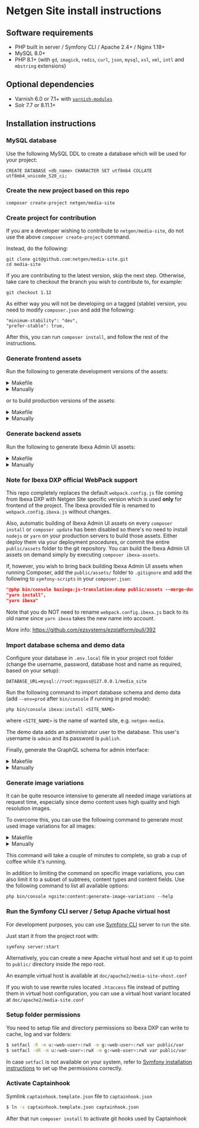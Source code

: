 Netgen Site install instructions
================================

Software requirements
---------------------

* PHP built in server / Symfony CLI / Apache 2.4+ / Nginx 1.18+
* MySQL 8.0+
* PHP 8.1+ (with `gd`, `imagick`, `redis`, `curl`, `json`, `mysql`, `xsl`, `xml`, `intl` and `mbstring` extensions)

Optional dependencies
---------------------

* Varnish 6.0 or 7.1+ with [`varnish-modules`](https://github.com/varnish/varnish-modules/blob/master/README.md)
* Solr 7.7 or 8.11.1+

Installation instructions
-------------------------

### MySQL database

Use the following MySQL DDL to create a database which will be used for your project:

```mysql
CREATE DATABASE <db_name> CHARACTER SET utf8mb4 COLLATE utf8mb4_unicode_520_ci;
```

### Create the new project based on this repo

```
composer create-project netgen/media-site
```

### Create project for contribution

If you are a developer wishing to contribute to `netgen/media-site`, do not use the above `composer create-project` command.

Instead, do the following:

```
git clone git@github.com:netgen/media-site.git
cd media-site
```

If you are contributing to the latest version, skip the next step. Otherwise, take care to checkout the branch you wish to contribute to, for example:

```
git checkout 1.12
```

As either way you will not be developing on a tagged (stable) version, you need to modify `composer.json` and add the following:

```
"minimum-stability": "dev",
"prefer-stable": true,
```

After this, you can run `composer install`, and follow the rest of the instructions.

### Generate frontend assets

Run the following to generate development versions of the assets:

<details>
<summary>Makefile</summary>

```
make assets
```
</details>

<details>
<summary>Manually</summary>

```
yarn install
yarn build:dev
```
</details>

or to build production versions of the assets:

<details>
<summary>Makefile</summary>

```
make assets-prod
```
</details>

<details>
<summary>Manually</summary>

```
yarn install
yarn build:prod
```
</details>

### Generate backend assets

Run the following to generate Ibexa Admin UI assets:

<details>
<summary>Makefile</summary>

```
make ibexa-assets
```
</details>

<details>
<summary>Manually</summary>

```
composer ibexa-assets
```
</details>

### Note for Ibexa DXP official WebPack support

This repo completely replaces the default `webpack.config.js` file coming from Ibexa DXP with
Netgen Site specific version which is used **only** for frontend of the project. The Ibexa provided
file is renamed to `webpack.config.ibexa.js` without changes.

Also, automatic building of Ibexa Admin UI assets on every `composer install` or `composer update`
has been disabled so there's no need to install `nodejs` or `yarn` on your production servers to build
those assets. Either deploy them via your deployment procedures, or commit the entire `public/assets` folder
to the git repository. You can build the Ibexa Admin UI assets on demand simply by executing
`composer ibexa-assets`.

If, however, you wish to bring back building Ibexa Admin UI assets when running Composer, add the
`public/assets/` folder to `.gitignore` and add the following to `symfony-scripts` in your `composer.json`:

```json
"@php bin/console bazinga:js-translation:dump public/assets --merge-domains",
"yarn install",
"yarn ibexa"
```

Note that you do NOT need to rename `webpack.config.ibexa.js` back to its old name since
`yarn ibexa` takes the new name into account.

More info: https://github.com/ezsystems/ezplatform/pull/392

### Import database schema and demo data

Configure your database in `.env.local` file in your project root folder (change the username,
password, database host and name as required, based on your setup):

```
DATABASE_URL=mysql://root:mypass@127.0.0.1/media_site
```

Run the following command to import database schema and demo data (add `--env=prod`
after `bin/console` if running in prod mode):

```
php bin/console ibexa:install <SITE_NAME>
```

where `<SITE_NAME>` is the name of wanted site, e.g. `netgen-media`.

The demo data adds an administrator user to the database.  This user's username
is `admin` and its password is `publish`.

Finally, generate the GraphQL schema for admin interface:

<details>
<summary>Makefile</summary>

```
make graphql-schema
```
</details>

<details>
<summary>Manually</summary>

```
php bin/console ibexa:graphql:generate-schema
```
</details>

### Generate image variations

It can be quite resource intensive to generate all needed image variations  at
request time, especially since demo content uses high quality and high resolution images.

To overcome this, you can use the following command to generate most used image variations for all images:

<details>
<summary>Makefile</summary>

```
make images
```
</details>

<details>
<summary>Manually</summary>

```
php bin/console ngsite:content:generate-image-variations --variations=i30,i160,i320,i480,nglayouts_app_preview,ngcb_thumbnail
```
</details>


This command will take a couple of minutes to complete, so grab a cup of coffee while it's running.

In addition to limiting the command on specific image variations, you can also limit it to a subset of
subtrees, content types and content fields. Use the following command to list all available options:

```
php bin/console ngsite:content:generate-image-variations --help
```

### Run the Symfony CLI server / Setup Apache virtual host

For development purposes, you can use [Symfony CLI](https://symfony.com/download) server to run the site.

Just start it from the project root with:

```
symfony server:start
```

Alternatively, you can create a new Apache virtual host and set it up to point
to `public/` directory inside the repo root.

An example virtual host is available at `doc/apache2/media-site-vhost.conf`

If you wish to use rewrite rules located `.htaccess` file instead of putting
them in virtual host configuration, you can use a virtual host variant located
at `doc/apache2/media-site.conf`

### Setup folder permissions

You need to setup file and directory permissions so Ibexa DXP can write to cache,
log and var folders:

```bash
$ setfacl -R -m u:<web-user>:rwX -m g:<web-user>:rwX var public/var
$ setfacl -dR -m u:<web-user>:rwX -m g:<web-user>:rwX var public/var
```

In case `setfacl` is not available on your system, refer to [Symfony installation instructions]
to set up the permissions correctly.

[Symfony installation instructions]: https://symfony.com/doc/3.4/setup/file_permissions.html

### Activate Captainhook

Symlink `captainhook.template.json` file to `captainhook.json`

```bash
$ ln -s captainhook.template.json captainhook.json
```
After that run ```composer install``` to activate git hooks used by Captainhook
